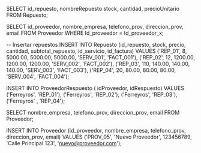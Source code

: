 SELECT
    id_repuesto,
nombreRepuesto
    stock,
    cantidad,
precioUnitario
FROM
    Repuesto;






SELECT
    id_proveedor,
    nombre_empresa,
    telefono_prov,
    direccion_prov,
    email
FROM
    Proveedor
WHERE 
Id_proveedor = Id_proveedor_x;

-- Insertar repuestos
INSERT INTO Repuesto (id_repuesto, stock, precio, cantidad, subtotal_repuesto, id_servicio, id_factura)
VALUES 
   ('REP_01', 8, 5000.00, 5000.00, 5000.00, 'SERV_001', 'FACT_001'),
   ('REP_02', 12, 1200.00, 1200.00, 1200.00, 'SERV_002', 'FACT_002'),
   ('REP_03', 110, 140.00, 140.00, 140.00, 'SERV_003', 'FACT_003'),
   ('REP_04', 20, 80.00, 80.00, 80.00, 'SERV_004', 'FACT_004');

INSERT INTO ProveedorRespuesto ( idProveedor, idRespuesto)
VALUES
('Ferreyros', 'REP_01'),
('Ferreyros', 'REP_02'),
('Ferreyros', 'REP_03'),
('Ferreyros' , 'REP_04');





SELECT nombre_empresa, telefono_prov, direccion_prov, email
FROM Proveedor;

INSERT INTO Proveedor (id_proveedor, nombre_empresa, telefono_prov, direccion_prov, email)
VALUES ('PROV_05', 'Nuevo Proveedor', 123456789, 'Calle Principal 123', 'nuevo@proveedor.com');
